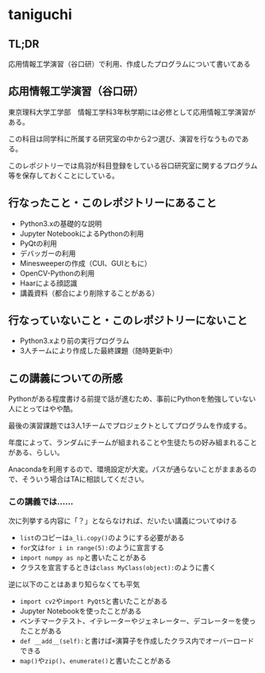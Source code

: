# taniguchi

## TL;DR

応用情報工学演習（谷口研）で利用、作成したプログラムについて書いてある

## 応用情報工学演習（谷口研）

東京理科大学工学部　情報工学科3年秋学期には必修として応用情報工学演習がある。

この科目は同学科に所属する研究室の中から2つ選び、演習を行なうものである。

このレポジトリーでは鳥羽が科目登録をしている谷口研究室に関するプログラム等を保存しておくことにしている。

## 行なったこと・このレポジトリーにあること

* Python3.xの基礎的な説明
* Jupyter NotebookによるPythonの利用
* PyQtの利用
* デバッガーの利用
* Minesweeperの作成（CUI、GUIともに）
* OpenCV-Pythonの利用
* Haarによる顔認識
* 講義資料（都合により削除することがある）

## 行なっていないこと・このレポジトリーにないこと

* Python3.xより前の実行プログラム
* 3人チームにより作成した最終課題（随時更新中）

## この講義についての所感

Pythonがある程度書ける前提で話が進むため、事前にPythonを勉強していない人にとってはやや酷。

最後の演習課題では3人1チームでプロジェクトとしてプログラムを作成する。

年度によって、ランダムにチームが組まれることや生徒たちの好み組まれることがある、らしい。

Anacondaを利用するので、環境設定が大変。パスが通らないことがままあるので、そういう場合はTAに相談してください。

### この講義では……

次に列挙する内容に「？」とならなければ、だいたい講義についてゆける

* `list`のコピーは`a_li.copy()`のようにする必要がある
* `for`文は`for i in range(5):`のように宣言する
* `import numpy as np`と書いたことがある
* クラスを宣言するときは`class MyClass(object):`のように書く

逆に以下のことはあまり知らなくても平気

* `import cv2`や`import PyQt5`と書いたことがある
* Jupyter Notebookを使ったことがある
* ベンチマークテスト、イテレーターやジェネレーター、デコレーターを使ったことがある
* `def __add__(self):`と書けば`+`演算子を作成したクラス内でオーバーロードできる
* `map()`や`zip()`、`enumerate()`と書いたことがある
